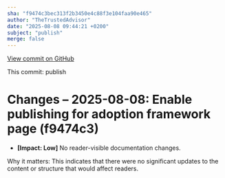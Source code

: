 ```yaml
---
sha: "f9474c3bec313f2b3450e4c88f3e104faa90e465"
author: "TheTrustedAdvisor"
date: "2025-08-08 09:44:21 +0200"
subject: "publish"
merge: false
---
```


[View commit on GitHub](https://github.com/TheTrustedAdvisor/FabricAdoptionFramework/commit/f9474c3bec313f2b3450e4c88f3e104faa90e465)

This commit: publish

# Changes – 2025-08-08: Enable publishing for adoption framework page (f9474c3)

- **[Impact: Low]** No reader-visible documentation changes.

Why it matters: This indicates that there were no significant updates to the content or structure that would affect readers.
